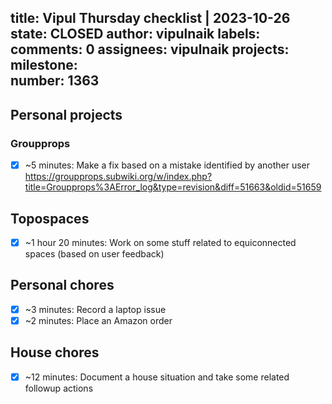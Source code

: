 title:	Vipul Thursday checklist | 2023-10-26
state:	CLOSED
author:	vipulnaik
labels:	
comments:	0
assignees:	vipulnaik
projects:	
milestone:	
number:	1363
--
## Personal projects

### Groupprops

- [x] ~5 minutes: Make a fix based on a mistake identified by another user https://groupprops.subwiki.org/w/index.php?title=Groupprops%3AError_log&type=revision&diff=51663&oldid=51659

## Topospaces

- [x] ~1 hour 20 minutes: Work on some stuff related to equiconnected spaces (based on user feedback)

## Personal chores

- [x] ~3 minutes: Record a laptop issue
- [x] ~2 minutes: Place an Amazon order 

## House chores

- [x] ~12 minutes: Document a house situation and take some related followup actions
